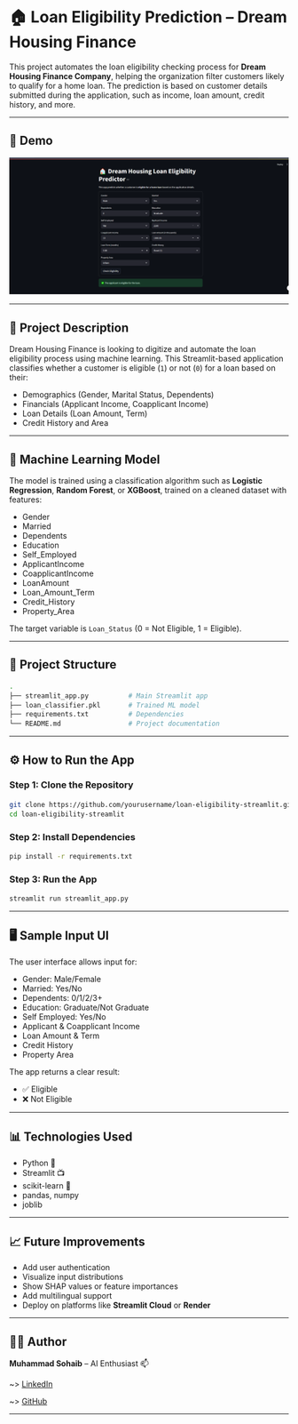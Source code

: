 # 🏠 Loan Eligibility Prediction – Dream Housing Finance

This project automates the loan eligibility checking process for **Dream Housing Finance Company**, helping the organization filter customers likely to qualify for a home loan. The prediction is based on customer details submitted during the application, such as income, loan amount, credit history, and more.

---

## 🚀 Demo

![App Screenshot](demo.png)

---

## 📌 Project Description

Dream Housing Finance is looking to digitize and automate the loan eligibility process using machine learning. This Streamlit-based application classifies whether a customer is eligible (`1`) or not (`0`) for a loan based on their:

- Demographics (Gender, Marital Status, Dependents)
- Financials (Applicant Income, Coapplicant Income)
- Loan Details (Loan Amount, Term)
- Credit History and Area

---

## 🧠 Machine Learning Model

The model is trained using a classification algorithm such as **Logistic Regression**, **Random Forest**, or **XGBoost**, trained on a cleaned dataset with features:

- Gender
- Married
- Dependents
- Education
- Self_Employed
- ApplicantIncome
- CoapplicantIncome
- LoanAmount
- Loan_Amount_Term
- Credit_History
- Property_Area

The target variable is `Loan_Status` (0 = Not Eligible, 1 = Eligible).

---

## 📂 Project Structure

```bash
.
├── streamlit_app.py          # Main Streamlit app
├── loan_classifier.pkl       # Trained ML model
├── requirements.txt          # Dependencies
└── README.md                 # Project documentation
````

---

## ⚙️ How to Run the App

### Step 1: Clone the Repository

```bash
git clone https://github.com/yourusername/loan-eligibility-streamlit.git
cd loan-eligibility-streamlit
```

### Step 2: Install Dependencies

```bash
pip install -r requirements.txt
```

### Step 3: Run the App

```bash
streamlit run streamlit_app.py
```

---

## 🖥️ Sample Input UI

The user interface allows input for:

* Gender: Male/Female
* Married: Yes/No
* Dependents: 0/1/2/3+
* Education: Graduate/Not Graduate
* Self Employed: Yes/No
* Applicant & Coapplicant Income
* Loan Amount & Term
* Credit History
* Property Area

The app returns a clear result:

* ✅ Eligible
* ❌ Not Eligible

---

## 📊 Technologies Used

* Python 🐍
* Streamlit 📺
* scikit-learn 🤖
* pandas, numpy
* joblib

---

## 📈 Future Improvements

* Add user authentication
* Visualize input distributions
* Show SHAP values or feature importances
* Add multilingual support
* Deploy on platforms like **Streamlit Cloud** or **Render**

---

## 👨‍💻 Author

**Muhammad Sohaib** – AI Enthusiast 📫

~> [LinkedIn](linkedin.com/in/muhammad-sohaib-287799271) 

~>  [GitHub](https://github.com/mdsohaib15)

---



